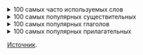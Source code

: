 <details><summary markdown="span">100 самых часто используемых слов</summary>

100 самых часто используемых слов:

1. the;
2. be;
3. to;
4. of;
5. and;
6. a;
7. in;
8. that;
9. have;
10. I;
11. it;
12. for;
13. not;
14. on;
15. with;
16. he;
17. as;
18. you
19. do;
20. at;
21. this;
22. but;
23. his;
24. by;
25. from;
26. they;
27. we;
28. say;
29. her;
30. she;
31. or;
32. an;
33. will;
34. my;
35. one;
36. all;
37. would;
38. they;
39. their;
40. what;
41. so;
42. up;
43. out;
44. if;
45. about;
46. who;
47. get;
48. which;
49. go;
50. me;
51. when;
52. make;
53. can;
54. like;
55. time;
56. no;
57. just;
58. him;
59. know;
60. take;
61. people;
62. into;
63. year;
64. your;
65. good;
66. some;
67. could;
68. them;
69. see;
70. other;
71. than;
72. then;
73. now;
74. look;
75. only;
76. come;
77. its;
78. over;
79. think;
80. also;
81. back;
82. after;
83. use;
84. two;
85. how;
86. our;
87. work
88. first;
89. well;
90. way;
91. even;
92. new;
93. want;
94. because;
95. any;
96. these;
97. give;
98. day;
99. most;
100. us.

</details>

<details><summary markdown="span">100 самых популярных существительных</summary>

100 самых популярных существительных:

1. time;
2. year;
3. people;
4. way;
5. day;
6. man;
7. thing;
8. woman;
9. life;
10. child;
11. world;
12. school;
13. state;
14. family;
15. student;
16. group;
17. country;
18. problem;
19. hand;
20. part;
21. place;
22. case;
23. week;
24. company;
25. system;
26. program;
27. question;
28. work
29. government;
30. number;
31. night;
32. point;
33. home;
34. water;
35. room;
36. mother;
37. area;
38. money;
39. story;
40. fact;
41. month;
42. lot;
43. right;
44. study;
45. book;
46. eye;
47. job;
48. word;
49. business;
50. issue;
51. side;
52. kind;
53. head;
54. house;
55. service;
56. friend;
57. father;
58. power;
59. hour;
60. game;
61. line;
62. end;
63. member;
64. lew;
65. car;
66. city;
67. community;
68. name;
69. president;
70. team;
71. minute;
72. idea;
73. kid;
74. body;
75. information;
76. back;
77. parent;
78. face;
79. others;
80. level;
81. office;
82. door;
83. health;
84. person;
85. art;
86. war;
87. history;
88. party;
89. result;
90. change;
91. morning;
92. reason;
93. research;
94. girl;
95. guy;
96. moment;
97. air;
98. teacher;
99. force;
100. education.

</details>

<details><summary markdown="span">100 самых популярных глаголов</summary>

100 самых популярных глаголов:

1. be;
2. have;
3. do;
4. say;
5. go;
6. can;
7. get;
8. would;
9. make;
10. known;
11. will;
12. think;
13. take;
14. see;
15. come;
16. could;
17. want;
18. look;
19. use;
20. find;
21. give;
22. tell;
23. work;
24. may;
25. should;
26. call;
27. try;
28. ask;
29. need;
30. feel;
31. become;
32. leave;
33. put;
34. mean;
35. keep;
36. let;
37. begin;
38. seem;
39. help;
40. talk;
41. turn;
42. start;
43. might;
44. show;
45. hear;
46. play;
47. run;
48. move;
49. like;
50. live;
51. believe;
52. hold;
53. bring;
54. happen;
55. must;
56. write;
57. provide;
58. sit;
59. stand;
60. lose;
61. pay;
62. meet;
63. include;
64. continue;
65. set;
66. learn;
67. change;
68. lead;
69. understand;
70. watch;
71. follow;
72. stop;
73. create;
74. speak
75. read;
76. allow;
77. add;
78. spend;
79. grow;
80. open;
81. walk;
82. win;
83. offer;
84. remember;
85. love;
86. consider;
87. appear;
88. buy;
89. wait;
90. serve;
91. die;
92. send;
93. expect;
94. build;
95. stay;
96. fall;
97. cut;
98. reach;
99. kill;
100. remain.

</details>

<details><summary markdown="span">100 самых популярных прилагательных</summary>

100 самых популярных прилагательных:

1. other;
2. new;
3. good;
4. high;
5. old;
6. great;
7. big;
8. American;
9. small;
10. large;
11. national;
12. young;
13. different;
14. black;
15. long;
16. little;
17. important;
18. political;
19. bad;
20. white;
21. real;
22. best;
23. right;
24. social;
25. only;
26. public;
27. sure;
28. low;
29. early;
30. able;
31. human;
32. local;
33. late;
34. hard;
35. major;
36. better;
37. economic;
38. strong;
39. possible;
40. whole;
41. free;
42. military;
43. true;
44. federal;
45. international;
46. full;
47. special;
48. easy;
49. clear;
50. recent;
51. certain;
52. personal;
53. open;
54. red;
55. difficult;
56. available;
57. likely;
58. short;
59. single
60. medical;
61. current;
62. wrong;
63. private;
64. past;
65. foreign;
66. fine;
67. common;
68. poor;
69. natural;
70. significant;
71. similar;
72. hot;
73. dead;
74. central;
75. happy;
76. serious;
77. ready;
78. simple
79. left;
80. physical;
81. general;
82. environmental;
83. financial;
84. blue;
85. democratic;
86. dark;
87. various;
88. entire;
89. close;
90. legal;
91. religious;
92. cold;
93. final;
94. main;
95. green;
96. nice;
97. huge;
98. popular;
99. traditional;
100. cultural.

</details>

[Источник](files/400_words.pdf).